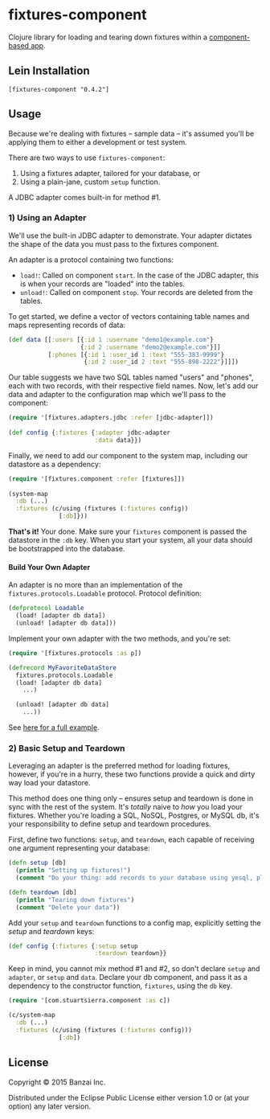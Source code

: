 # fixtures-component

Clojure library for loading and tearing down fixtures within a [component-based app](https://github.com/stuartsierra/component).

## Lein Installation

`[fixtures-component "0.4.2"]`

## Usage

Because we're dealing with fixtures – sample data – it's assumed you'll be applying them to either a development or test system.

There are two ways to use `fixtures-component`:

1. Using a fixtures adapter, tailored for your database, or
2. Using a plain-jane, custom `setup` function.

A JDBC adapter comes built-in for method #1.

### 1) Using an Adapter

We'll use the built-in JDBC adapter to demonstrate. Your adapter dictates the shape of the data you must pass to the fixtures component.

An adapter is a protocol containing two functions:

* `load!`: Called on component `start`. In the case of the JDBC adapter, this is when your records are "loaded" into the tables.
* `unload!`: Called on component `stop`. Your records are deleted from the tables.

To get started, we define a vector of vectors containing table names and maps representing records of data:

```clojure
(def data [[:users [{:id 1 :username "demo1@example.com"}
                    {:id 2 :username "demo2@example.com"}]]
           [:phones [{:id 1 :user_id 1 :text "555-383-9999"}
                     {:id 2 :user_id 2 :text "555-898-2222"}]]])
```

Our table suggests we have two SQL tables named "users" and "phones", each with two records, with their respective field names. Now, let's add our data and adapter to the configuration map which we'll pass to the component:

```clojure
(require '[fixtures.adapters.jdbc :refer [jdbc-adapter]])
 
(def config {:fixtures {:adapter jdbc-adapter
                        :data data}})
```

Finally, we need to add our component to the system map, including our datastore as a dependency:

```clojure
(require '[fixtures.component :refer [fixtures]])
 
(system-map
  :db (...)
  :fixtures (c/using (fixtures (:fixtures config))
              [:db]}))
```

**That's it!** Your done. Make sure your `fixtures` component is passed the datastore in the `:db` key. When you start your system, all your data should be bootstrapped into the database.

#### Build Your Own Adapter

An adapter is no more than an implementation of the `fixtures.protocols.Loadable` protocol. Protocol definition:

```clojure
(defprotocol Loadable
  (load! [adapter db data])
  (unload! [adapter db data]))
```

Implement your own adapter with the two methods, and you're set:

```clojure
(require '[fixtures.protocols :as p])

(defrecord MyFavoriteDataStore
  fixtures.protocols.Loadable
  (load! [adapter db data]
    ...)

  (unload! [adapter db data]
    ...))
```

See [here for a full example](https://github.com/banzai-inc/fixtures-component/blob/master/src/fixtures/adapters/jdbc.clj).

### 2) Basic Setup and Teardown

Leveraging an adapter is the preferred method for loading fixtures, however, if you're in a hurry, these two functions provide a quick and dirty way load your datastore.

This method does one thing only – ensures setup and teardown is done in sync with the rest of the system. It's *totally* naive to *how* you load your fixtures. Whether you're loading a SQL, NoSQL, Postgres, or MySQL db, it's your responsibility to define setup and teardown procedures.

First, define two functions: `setup`, and `teardown`, each capable of receiving one argument representing your database:

```clojure
(defn setup [db]
  (println "Setting up fixtures!")
  (comment "Do your thing: add records to your database using yesql, plain JDBC, whatever..."))

(defn teardown [db]
  (println "Tearing down fixtures")
  (comment "Delete your data"))
```

Add your `setup` and `teardown` functions to a config map, explicitly setting the *setup* and *teardown* keys:

```clojure
(def config {:fixtures {:setup setup
                        :teardown teardown}}
```

Keep in mind, you cannot mix method #1 and #2, so don't declare `setup` and `adapter`, or `setup` and `data`. Declare your db component, and pass it as a dependency to the constructor function, `fixtures`, using the `db` key.

```clojure
(require '[com.stuartsierra.component :as c])

(c/system-map
  :db (...)
  :fixtures (c/using (fixtures (:fixtures config)))
              [:db])
```

## License

Copyright © 2015 Banzai Inc.

Distributed under the Eclipse Public License either version 1.0 or (at
your option) any later version.
